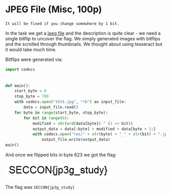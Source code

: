 # JPEG File (Misc, 100p)

```
It will be fixed if you change somewhere by 1 bit.
```

In the task we get a [jpeg file](tktk.jpg) and the description is quite clear - we need a single bitflip to uncover the flag.
We simply generated images with bitflips and the scrolled through thumbnails.
We thought about using tesseract but it would take much time.

Bitflips were generated via:

```python
import codecs


def main():
    start_byte = 0
    stop_byte = 700
    with codecs.open("tktk.jpg", "rb") as input_file:
        data = input_file.read()
    for byte in range(start_byte, stop_byte):
        for bit in range(8):
            modified = chr(ord(data[byte]) ^ (1 << bit))
            output_data = data[:byte] + modified + data[byte + 1:]
            with codecs.open("res/" + str(byte) + "_" + str(bit) + ".jpg", "wb") as output_file:
                output_file.write(output_data)
main()
```

And once we flipped bits in byte 623 we got the flag:

![](623_1.jpg)

The flag was `SECCON{jp3g_study}`
